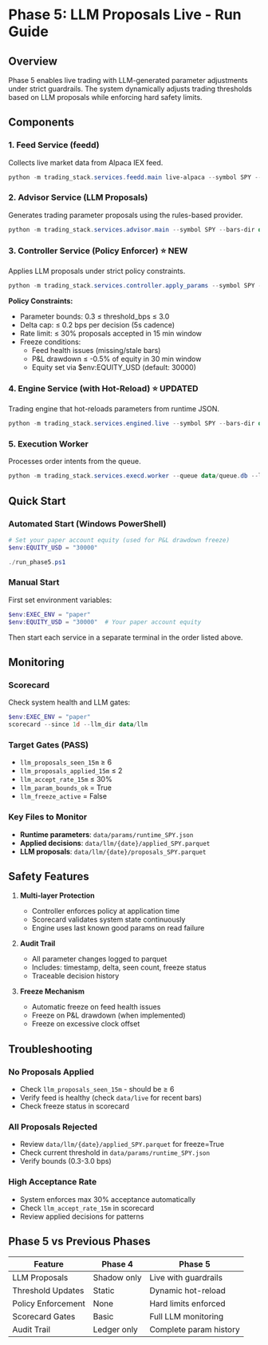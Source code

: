 # Phase 5: LLM Proposals Live - Run Guide

## Overview
Phase 5 enables live trading with LLM-generated parameter adjustments under strict guardrails. The system dynamically adjusts trading thresholds based on LLM proposals while enforcing hard safety limits.

## Components

### 1. Feed Service (feedd)
Collects live market data from Alpaca IEX feed.
```powershell
python -m trading_stack.services.feedd.main live-alpaca --symbol SPY --minutes 0 --feed v2/iex --out-dir data/live
```

### 2. Advisor Service (LLM Proposals)
Generates trading parameter proposals using the rules-based provider.
```powershell
python -m trading_stack.services.advisor.main --symbol SPY --bars-dir data/live --out-root data/llm --provider rules --interval-sec 5 --budget-usd 10
```

### 3. Controller Service (Policy Enforcer) ⭐ NEW
Applies LLM proposals under strict policy constraints.
```powershell
python -m trading_stack.services.controller.apply_params --symbol SPY --llm-root data/llm --live-root data/live --ledger-root data/exec --params-root data/params --interval-sec 5
```

**Policy Constraints:**
- Parameter bounds: 0.3 ≤ threshold_bps ≤ 3.0
- Delta cap: ≤ 0.2 bps per decision (5s cadence)
- Rate limit: ≤ 30% proposals accepted in 15 min window
- Freeze conditions: 
  - Feed health issues (missing/stale bars)
  - P&L drawdown ≤ -0.5% of equity in 30 min window
  - Equity set via $env:EQUITY_USD (default: 30000)

### 4. Engine Service (with Hot-Reload) ⭐ UPDATED
Trading engine that hot-reloads parameters from runtime JSON.
```powershell
python -m trading_stack.services.engined.live --symbol SPY --bars-dir data/live --queue data/queue.db --params-root data/params
```

### 5. Execution Worker
Processes order intents from the queue.
```powershell
python -m trading_stack.services.execd.worker --queue data/queue.db --ledger-root data/exec --poll-sec 0.25
```

## Quick Start

### Automated Start (Windows PowerShell)
```powershell
# Set your paper account equity (used for P&L drawdown freeze)
$env:EQUITY_USD = "30000"

./run_phase5.ps1
```

### Manual Start
First set environment variables:
```powershell
$env:EXEC_ENV = "paper"
$env:EQUITY_USD = "30000"  # Your paper account equity
```
Then start each service in a separate terminal in the order listed above.

## Monitoring

### Scorecard
Check system health and LLM gates:
```powershell
$env:EXEC_ENV = "paper"
scorecard --since 1d --llm_dir data/llm
```

### Target Gates (PASS)
- `llm_proposals_seen_15m` ≥ 6
- `llm_proposals_applied_15m` ≤ 2  
- `llm_accept_rate_15m` ≤ 30%
- `llm_param_bounds_ok` = True
- `llm_freeze_active` = False

### Key Files to Monitor
- **Runtime parameters**: `data/params/runtime_SPY.json`
- **Applied decisions**: `data/llm/{date}/applied_SPY.parquet`
- **LLM proposals**: `data/llm/{date}/proposals_SPY.parquet`

## Safety Features

1. **Multi-layer Protection**
   - Controller enforces policy at application time
   - Scorecard validates system state continuously
   - Engine uses last known good params on read failure

2. **Audit Trail**
   - All parameter changes logged to parquet
   - Includes: timestamp, delta, seen count, freeze status
   - Traceable decision history

3. **Freeze Mechanism**
   - Automatic freeze on feed health issues
   - Freeze on P&L drawdown (when implemented)
   - Freeze on excessive clock offset

## Troubleshooting

### No Proposals Applied
- Check `llm_proposals_seen_15m` - should be ≥ 6
- Verify feed is healthy (check `data/live` for recent bars)
- Check freeze status in scorecard

### All Proposals Rejected
- Review `data/llm/{date}/applied_SPY.parquet` for freeze=True
- Check current threshold in `data/params/runtime_SPY.json`
- Verify bounds (0.3-3.0 bps)

### High Acceptance Rate
- System enforces max 30% acceptance automatically
- Check `llm_accept_rate_15m` in scorecard
- Review applied decisions for patterns

## Phase 5 vs Previous Phases

| Feature | Phase 4 | Phase 5 |
|---------|---------|---------|
| LLM Proposals | Shadow only | Live with guardrails |
| Threshold Updates | Static | Dynamic hot-reload |
| Policy Enforcement | None | Hard limits enforced |
| Scorecard Gates | Basic | Full LLM monitoring |
| Audit Trail | Ledger only | Complete param history |
